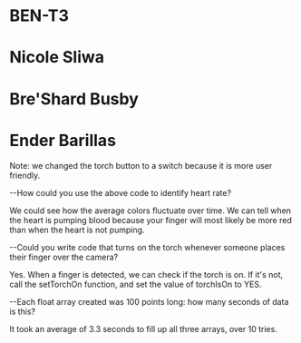 # BEN-T3
# Nicole Sliwa
# Bre'Shard Busby
# Ender Barillas

Note: we changed the torch button to a switch because it is more user friendly.

--How could you use the above code to identify heart rate?

We could see how the average colors fluctuate over time. We can tell when the heart is pumping blood because your finger will most likely be more red than when the heart is not pumping.

--Could you write code that turns on the torch whenever someone places their finger over the camera?

Yes. When a finger is detected, we can check if the torch is on. If it's not, call the setTorchOn function, and set the value of torchIsOn to YES.

--Each float array created was 100 points long: how many seconds of data is this?

It took an average of 3.3 seconds to fill up all three arrays, over 10 tries.

